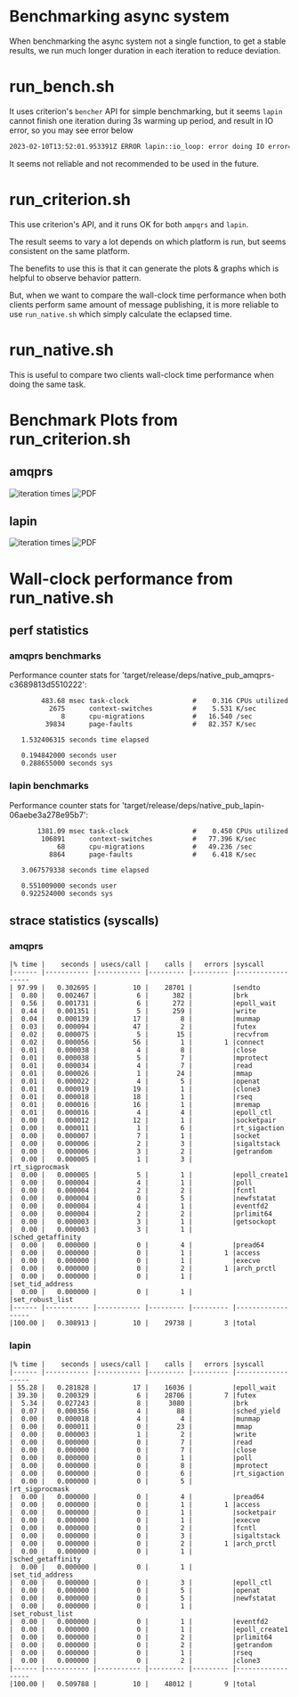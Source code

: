 # Benchmarking async system

When benchmarking the async system not a single function, to get a stable results,
we run much longer duration in each iteration to reduce deviation.

# run_bench.sh

It uses criterion's `bencher` API for simple benchmarking, but it seems `lapin` cannot finish one iteration
during 3s warming up period, and result in IO error, so you may see error below
```bash
2023-02-10T13:52:01.953391Z ERROR lapin::io_loop: error doing IO error=IOError(Custom { kind: Other, error: "IO driver has terminated" })
```

It seems not reliable and not recommended to be used in the future.

# run_criterion.sh

This use criterion's API, and it runs OK for both `ampqrs` and `lapin`.

The result seems to vary a lot depends on which platform is run, but seems consistent on the same platform.

The benefits to use this is that it can generate the plots & graphs which is helpful to observe behavior pattern.

But, when we want to compare the wall-clock time performance when both clients perform same amount of message publishing, it is more reliable to use `run_native.sh` which simply calculate the eclapsed time.

# run_native.sh

This is useful to compare two clients wall-clock time performance when doing the same task.


# Benchmark Plots from run_criterion.sh

## amqprs

![iteration times](report/amqprs-basic-pub/iteration_times.svg)
![PDF](report/amqprs-basic-pub/pdf.svg)

## lapin

![iteration times](report/lapin-basic-pub/iteration_times.svg)
![PDF](report/lapin-basic-pub/pdf.svg)

# Wall-clock performance from run_native.sh

## perf statistics

### amqprs benchmarks

 Performance counter stats for 'target/release/deps/native_pub_amqprs-c3689813d5510222':

            483.68 msec task-clock                #    0.316 CPUs utilized          
              2675      context-switches          #    5.531 K/sec                  
                 8      cpu-migrations            #   16.540 /sec                   
             39834      page-faults               #   82.357 K/sec                  
                                         
       1.532406315 seconds time elapsed

       0.194842000 seconds user
       0.288655000 seconds sys


### lapin benchmarks

 Performance counter stats for 'target/release/deps/native_pub_lapin-06aebe3a278e95b7':

           1381.09 msec task-clock                #    0.450 CPUs utilized          
            106891      context-switches          #   77.396 K/sec                  
                68      cpu-migrations            #   49.236 /sec                   
              8864      page-faults               #    6.418 K/sec                  
                                       
       3.067579338 seconds time elapsed

       0.551009000 seconds user
       0.922524000 seconds sys


## strace statistics (syscalls)

### amqprs 
    |% time |    seconds | usecs/call |    calls |   errors |syscall
    |------ |----------- |----------- |--------- |--------- |------------------
    | 97.99 |   0.302695 |         10 |    28701 |          |sendto
    |  0.80 |   0.002467 |          6 |      382 |          |brk
    |  0.56 |   0.001731 |          6 |      272 |          |epoll_wait
    |  0.44 |   0.001351 |          5 |      259 |          |write
    |  0.04 |   0.000139 |         17 |        8 |          |munmap
    |  0.03 |   0.000094 |         47 |        2 |          |futex
    |  0.02 |   0.000075 |          5 |       15 |          |recvfrom
    |  0.02 |   0.000056 |         56 |        1 |        1 |connect
    |  0.01 |   0.000038 |          4 |        8 |          |close
    |  0.01 |   0.000038 |          5 |        7 |          |mprotect
    |  0.01 |   0.000034 |          4 |        7 |          |read
    |  0.01 |   0.000026 |          1 |       24 |          |mmap
    |  0.01 |   0.000022 |          4 |        5 |          |openat
    |  0.01 |   0.000019 |         19 |        1 |          |clone3
    |  0.01 |   0.000018 |         18 |        1 |          |rseq
    |  0.01 |   0.000016 |         16 |        1 |          |mremap
    |  0.01 |   0.000016 |          4 |        4 |          |epoll_ctl
    |  0.00 |   0.000012 |         12 |        1 |          |socketpair
    |  0.00 |   0.000011 |          1 |        6 |          |rt_sigaction
    |  0.00 |   0.000007 |          7 |        1 |          |socket
    |  0.00 |   0.000006 |          2 |        3 |          |sigaltstack
    |  0.00 |   0.000006 |          3 |        2 |          |getrandom
    |  0.00 |   0.000005 |          1 |        3 |          |rt_sigprocmask
    |  0.00 |   0.000005 |          5 |        1 |          |epoll_create1
    |  0.00 |   0.000004 |          4 |        1 |          |poll
    |  0.00 |   0.000004 |          2 |        2 |          |fcntl
    |  0.00 |   0.000004 |          0 |        5 |          |newfstatat
    |  0.00 |   0.000004 |          4 |        1 |          |eventfd2
    |  0.00 |   0.000004 |          2 |        2 |          |prlimit64
    |  0.00 |   0.000003 |          3 |        1 |          |getsockopt
    |  0.00 |   0.000003 |          3 |        1 |          |sched_getaffinity
    |  0.00 |   0.000000 |          0 |        4 |          |pread64
    |  0.00 |   0.000000 |          0 |        1 |        1 |access
    |  0.00 |   0.000000 |          0 |        1 |          |execve
    |  0.00 |   0.000000 |          0 |        2 |        1 |arch_prctl
    |  0.00 |   0.000000 |          0 |        1 |          |set_tid_address
    |  0.00 |   0.000000 |          0 |        1 |          |set_robust_list
    |------ |----------- |----------- |--------- |--------- |------------------
    |100.00 |   0.308913 |         10 |    29738 |        3 |total

### lapin

    |% time |    seconds | usecs/call |    calls |   errors |syscall
    |------ |----------- |----------- |--------- |--------- |------------------
    | 55.28 |   0.281828 |         17 |    16036 |          |epoll_wait
    | 39.30 |   0.200329 |          6 |    28706 |        7 |futex
    |  5.34 |   0.027243 |          8 |     3080 |          |brk
    |  0.07 |   0.000356 |          4 |       88 |          |sched_yield
    |  0.00 |   0.000018 |          4 |        4 |          |munmap
    |  0.00 |   0.000011 |          0 |       23 |          |mmap
    |  0.00 |   0.000003 |          1 |        2 |          |write
    |  0.00 |   0.000000 |          0 |        7 |          |read
    |  0.00 |   0.000000 |          0 |        7 |          |close
    |  0.00 |   0.000000 |          0 |        1 |          |poll
    |  0.00 |   0.000000 |          0 |        8 |          |mprotect
    |  0.00 |   0.000000 |          0 |        6 |          |rt_sigaction
    |  0.00 |   0.000000 |          0 |        5 |          |rt_sigprocmask
    |  0.00 |   0.000000 |          0 |        4 |          |pread64
    |  0.00 |   0.000000 |          0 |        1 |        1 |access
    |  0.00 |   0.000000 |          0 |        1 |          |socketpair
    |  0.00 |   0.000000 |          0 |        1 |          |execve
    |  0.00 |   0.000000 |          0 |        2 |          |fcntl
    |  0.00 |   0.000000 |          0 |        3 |          |sigaltstack
    |  0.00 |   0.000000 |          0 |        2 |        1 |arch_prctl
    |  0.00 |   0.000000 |          0 |        1 |          |sched_getaffinity
    |  0.00 |   0.000000 |          0 |        1 |          |set_tid_address
    |  0.00 |   0.000000 |          0 |        3 |          |epoll_ctl
    |  0.00 |   0.000000 |          0 |        5 |          |openat
    |  0.00 |   0.000000 |          0 |        5 |          |newfstatat
    |  0.00 |   0.000000 |          0 |        1 |          |set_robust_list
    |  0.00 |   0.000000 |          0 |        1 |          |eventfd2
    |  0.00 |   0.000000 |          0 |        1 |          |epoll_create1
    |  0.00 |   0.000000 |          0 |        2 |          |prlimit64
    |  0.00 |   0.000000 |          0 |        2 |          |getrandom
    |  0.00 |   0.000000 |          0 |        1 |          |rseq
    |  0.00 |   0.000000 |          0 |        2 |          |clone3
    |------ |----------- |----------- |--------- |--------- |------------------
    |100.00 |   0.509788 |         10 |    48012 |        9 |total
